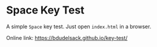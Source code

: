 Space Key Test
==============

A simple `Space` key test. Just open `index.html` in a browser. 

Online link: https://bdudelsack.github.io/key-test/
